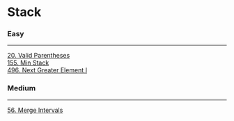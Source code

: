 # Stack

### Easy
---
[20. Valid Parentheses](solutions/0020-Valid%20Parentheses.md)</br>
[155. Min Stack](solutions/0155-Min%20Stack.md)</br>
[496. Next Greater Element I](solutions/0496-Next%20Greater%20Element%20I.md)</br>

### Medium
---
[56. Merge Intervals](solutions/0056-Merge%20Intervals.md)</br>